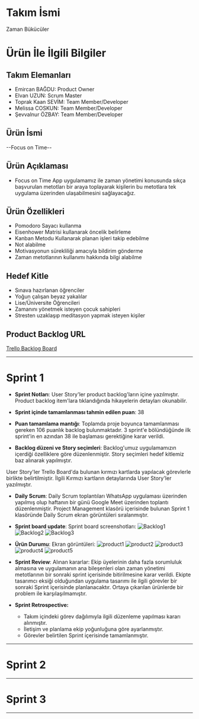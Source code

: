 
# **Takım İsmi**

Zaman Bükücüler

# Ürün İle İlgili Bilgiler

## Takım Elemanları

- Emircan BAĞDU: Product Owner
- Elvan UZUN: Scrum Master
- Toprak Kaan SEVİM: Team Member/Developer
- Melissa COSKUN: Team Member/Developer
- Şevvalnur ÖZBAY: Team Member/Developer

## Ürün İsmi

--Focus on Time--

## Ürün Açıklaması

- Focus on Time App uygulamamız ile zaman yönetimi konusunda sıkça başvurulan metotları bir araya toplayarak  kişilerin bu metotlara tek uygulama üzerinden ulaşabilmesini sağlayacağız.

## Ürün Özellikleri

- Pomodoro Sayacı kullanma
- Eisenhower Matrisi kullanarak öncelik belirleme
- Kanban Metodu Kullanarak planan işleri takip edebilme
- Not alabilme
- Motivasyonun sürekliliği amacıyla bildirim gönderme
- Zaman metotlarının kullanımı hakkında bilgi alabilme


## Hedef Kitle

- Sınava hazırlanan öğrenciler
- Yoğun çalışan beyaz yakalılar
- Lise/Üniversite Öğrencileri
- Zamanını yönetmek isteyen çocuk sahipleri
- Stresten uzaklaşıp meditasyon yapmak isteyen kişiler


## Product Backlog URL

[Trello Backlog Board](https://trello.com/b/uCOAJHf5/backlog)

---

# Sprint 1

- **Sprint Notları**: User Story'ler product backlog'ların içine yazılmıştır. Product backlog item'lara tıklandığında hikayelerin detayları okunabilir.

- **Sprint içinde tamamlanması tahmin edilen puan**: 38

- **Puan tamamlama mantığı**: Toplamda proje boyunca tamamlanması gereken 106 puanlık backlog bulunmaktadır. 3 sprint'e bölündüğünde ilk sprint'in en azından 38 ile başlaması gerektiğine karar verildi.

- **Backlog düzeni ve Story seçimleri**: Backlog'umuz uygulamamızın içerdiği özelliklere göre düzenlenmiştir. Story seçimleri hedef kitlemiz baz alınarak yapılmıştır.

User Story'ler Trello Board'da bulunan kırmızı kartlarda yapılacak görevlerle birlikte belirtilmiştir. İlgili Kırmızı kartların detaylarında User Story'ler yazılmıştır.

- **Daily Scrum**: Daily Scrum toplantıları WhatsApp uygulaması üzerinden yapılmış olup haftanın bir günü Google Meet üzerinden toplantı düzenlenmiştir. Project Management klasörü içerisinde bulunan Sprint 1 klasöründe Daily Scrum ekran görüntüleri sıralanmıştır.

- **Sprint board update**: Sprint board screenshotları: 
![Backlog1](https://user-images.githubusercontent.com/94361819/167292087-29ce604c-8624-4f09-b88f-dc88eee10dc5.png)
![Backlog2](https://user-images.githubusercontent.com/94361819/167292090-a10fd284-f4f9-4d2f-9cd7-519543d9fed1.png)
![Backlog3](https://user-images.githubusercontent.com/94361819/167292084-effa3acb-19bc-43cb-b9e1-8d5884478ba1.png)


- **Ürün Durumu**: Ekran görüntüleri:
![product1](https://user-images.githubusercontent.com/94361819/167292267-5ffc56aa-96b0-4715-b525-3467fdc96cfd.jpeg)
![product2](https://user-images.githubusercontent.com/94361819/167292268-03a742c1-33f5-49a3-ab6d-f59e9dc97256.jpeg)
![product3](https://user-images.githubusercontent.com/94361819/167292269-5e079ba4-7ab7-4797-af6d-4a80192f9141.jpeg)
![product4](https://user-images.githubusercontent.com/94361819/167292270-cf31fb21-bfb0-4dc4-be32-aa1891a2a930.jpeg)
![product5](https://user-images.githubusercontent.com/94361819/167292271-f37949fe-a056-4a3c-bbe9-ec00e61c7738.png)
- **Sprint Review**: 
Alınan kararlar: Ekip üyelerinin daha fazla sorumluluk almasına ve uygulamanın ana bileşenleri olan zaman yönetimi metotlarının bir sonraki sprint içerisinde bitirilmesine karar verildi. Ekipte tasarımcı eksiği olduğundan uygulama tasarımı ile ilgili  görevler bir sonraki Sprint içerisinde planlanacaktır. Ortaya çıkarılan ürünlerde bir problem ile karşılaşılmamıştır. 
- **Sprint Retrospective:**
  - Takım içindeki görev dağılımıyla ilgili düzenleme yapılması kararı alınmıştır.
  - İletişim ve planlama ekip yoğunluğuna göre ayarlanmıştır.
  - Görevler belirtilen Sprint içerisinde tamamlanmıştır.
  
 



---

# Sprint 2


---

# Sprint 3

---
